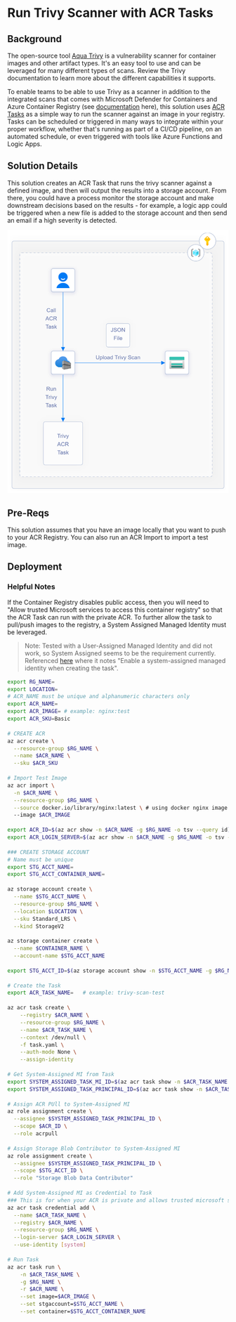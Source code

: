 # Run Trivy Scanner with ACR Tasks

## Background

The open-source tool [Aqua Trivy](https://aquasecurity.github.io/trivy/v0.30.3/) is a vulnerability scanner for container images and other artifact types. It's an easy tool to use and can be leveraged for many different types of scans. Review the Trivy documentation to learn more about the different capabilities it supports.

To enable teams to be able to use Trivy as a scanner in addition to the integrated scans that comes with Microsoft Defender for Containers and Azure Container Registry (see [documentation](https://docs.microsoft.com/en-us/azure/defender-for-cloud/defender-for-containers-introduction#vulnerability-assessment) here), this solution uses [ACR Tasks](https://docs.microsoft.com/en-us/azure/container-registry/container-registry-tasks-overview) as a simple way to run the scanner against an image in your registry. Tasks can be scheduled or triggered in many ways to integrate within your proper workflow, whether that's running as part of a CI/CD pipeline, on an automated schedule, or even triggered with tools like Azure Functions and Logic Apps.

## Solution Details

This solution creates an ACR Task that runs the trivy scanner against a defined image, and then will output the results into a storage account. From there, you could have a process monitor the storage account and make downstream decisions based on the results - for example, a logic app could be triggered when a new file is added to the storage account and then send an email if a high severity is detected.

![architecture](./images/acr-tasks-trivy-arch.png)

## Pre-Reqs

This solution assumes that you have an image locally that you want to push to your ACR Registry. You can also run an ACR Import to import a test image.

## Deployment

### Helpful Notes

If the Container Registry disables public access, then you will need to "Allow trusted Microsoft services to access this container registry" so that the ACR Task can run with the private ACR. To further allow the task to pull/push images to the registry, a System Assigned Managed Identity must be leveraged.

> Note: Tested with a User-Assigned Managed Identity and did not work, so System Assigned seems to be the requirement currently. Referenced [here](https://docs.microsoft.com/en-us/azure/container-registry/allow-access-trusted-services#example-acr-tasks) where it notes "Enable a system-assigned managed identity when creating the task".

```bash
export RG_NAME=
export LOCATION=
# ACR_NAME must be unique and alphanumeric characters only
export ACR_NAME=
export ACR_IMAGE= # example: nginx:test
export ACR_SKU=Basic 

# CREATE ACR
az acr create \
  --resource-group $RG_NAME \
  --name $ACR_NAME \
  --sku $ACR_SKU

# Import Test Image
az acr import \
  -n $ACR_NAME \
  --resource-group $RG_NAME \
  --source docker.io/library/nginx:latest \ # using docker nginx image as a test - could be any image
  --image $ACR_IMAGE

export ACR_ID=$(az acr show -n $ACR_NAME -g $RG_NAME -o tsv --query id)
export ACR_LOGIN_SERVER=$(az acr show -n $ACR_NAME -g $RG_NAME -o tsv --query loginServer)

### CREATE STORAGE ACCOUNT
# Name must be unique
export STG_ACCT_NAME=
export STG_ACCT_CONTAINER_NAME=

az storage account create \
  --name $STG_ACCT_NAME \
  --resource-group $RG_NAME \
  --location $LOCATION \
  --sku Standard_LRS \
  --kind StorageV2

az storage container create \
  --name $CONTAINER_NAME \
  --account-name $STG_ACCT_NAME

export STG_ACCT_ID=$(az storage account show -n $STG_ACCT_NAME -g $RG_NAME -o tsv --query id)

# Create the Task
export ACR_TASK_NAME=   # example: trivy-scan-test

az acr task create \
    --registry $ACR_NAME \
    --resource-group $RG_NAME \
    --name $ACR_TASK_NAME \
    --context /dev/null \
    -f task.yaml \
    --auth-mode None \
    --assign-identity

# Get System-Assigned MI from Task
export SYSTEM_ASSIGNED_TASK_MI_ID=$(az acr task show -n $ACR_TASK_NAME -g $RG_NAME --registry $ACR_NAME -o tsv --query id)
export SYSTEM_ASSIGNED_TASK_PRINCIPAL_ID=$(az acr task show -n $ACR_TASK_NAME -g $RG_NAME --registry $ACR_NAME -o tsv --query identity.principalId)

# Assign ACR PUll to System-Assigned MI
az role assignment create \
  --assignee $SYSTEM_ASSIGNED_TASK_PRINCIPAL_ID \
  --scope $ACR_ID \
  --role acrpull

# Assign Storage Blob Contributor to System-Assigned MI
az role assignment create \
  --assignee $SYSTEM_ASSIGNED_TASK_PRINCIPAL_ID \
  --scope $STG_ACCT_ID \
  --role "Storage Blob Data Contributor"

# Add System-Assigned MI as Credential to Task
### This is for when your ACR is private and allows trusted microsoft services
az acr task credential add \
  --name $ACR_TASK_NAME \
  --registry $ACR_NAME \
  --resource-group $RG_NAME \
  --login-server $ACR_LOGIN_SERVER \
  --use-identity [system]

# Run Task
az acr task run \
    -n $ACR_TASK_NAME \
    -g $RG_NAME \
    -r $ACR_NAME \
    --set image=$ACR_IMAGE \
    --set stgaccount=$STG_ACCT_NAME \
    --set container=$STG_ACCT_CONTAINER_NAME
```
